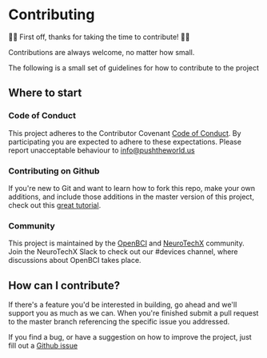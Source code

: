 # Contributing

:tada::clinking_glasses:  First off, thanks for taking the time to contribute! :tada::clinking_glasses:

Contributions are always welcome, no matter how small.

The following is a small set of guidelines for how to contribute to the project

## Where to start

### Code of Conduct
This project adheres to the Contributor Covenant [Code of Conduct](CODE_OF_CONDUCT.md).
By participating you are expected to adhere to these expectations. Please report unacceptable behaviour to [info@pushtheworld.us](mailto:info@pushtheworld.us)

### Contributing on Github

If you're new to Git and want to learn how to fork this repo, make your own additions, and include those additions in the master version of this project, check out this [great tutorial](http://blog.davidecoppola.com/2016/11/howto-contribute-to-open-source-project-on-github/).

### Community

This project is maintained by the [OpenBCI](www.openbci.com) and [NeuroTechX](www.neurotechx.com) community. Join the NeuroTechX Slack to check out our #devices channel, where discussions about OpenBCI takes place.

## How can I contribute?

If there's a feature you'd be interested in building, go ahead and we'll support you as much as we can. When you're finished submit a pull request to the master branch referencing the specific issue you addressed.

If you find a bug, or have a suggestion on how to improve the project, just fill out a [Github issue](../../issues)
